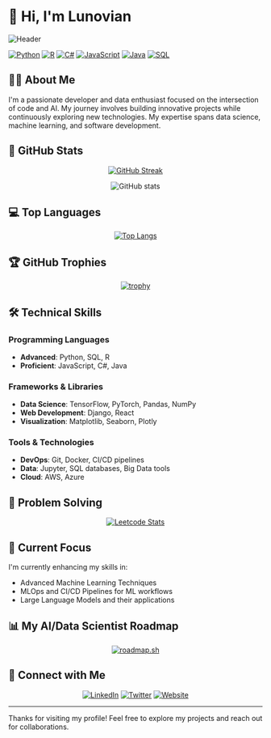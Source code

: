 # 👋 Hi, I'm Lunovian

![Header](./github-header.png)

[![Python](https://img.shields.io/badge/Code-Python-informational?style=for-the-badge&logo=python&color=3776AB)](https://www.python.org/)
[![R](https://img.shields.io/badge/Code-R-informational?style=for-the-badge&logo=r&color=276DC3)](https://www.r-project.org/)
[![C#](https://img.shields.io/badge/Code-C%23-informational?style=for-the-badge&logo=csharp&color=239120)](https://docs.microsoft.com/en-us/dotnet/csharp/)
[![JavaScript](https://img.shields.io/badge/Code-JavaScript-informational?style=for-the-badge&logo=javascript&color=F7DF1E)](https://developer.mozilla.org/en-US/docs/Web/JavaScript)
[![Java](https://img.shields.io/badge/Code-Java-informational?style=for-the-badge&logo=java&color=5382A1)](https://www.java.com/)
[![SQL](https://img.shields.io/badge/Code-SQL-informational?style=for-the-badge&logo=postgresql&color=FF5733)](https://www.postgresql.org/)

## 👨‍💻 About Me

I'm a passionate developer and data enthusiast focused on the intersection of code and AI. My journey involves building innovative projects while continuously exploring new technologies. My expertise spans data science, machine learning, and software development.

## 🚀 GitHub Stats

<div align="center">
  
[![GitHub Streak](https://streak-stats.demolab.com?user=lunovian&theme=radical&border_radius=7.5)](https://git.io/streak-stats)
  
![GitHub stats](https://github-readme-stats.vercel.app/api?username=lunovian&show_icons=true&theme=radical)

</div>

## 💻 Top Languages

<div align="center">
  
[![Top Langs](https://github-readme-stats.vercel.app/api/top-langs/?username=lunovian&layout=donut&theme=radical)](https://github.com/lunovian/github-readme-stats)

</div>

## 🏆 GitHub Trophies

<div align="center">
  
[![trophy](https://github-profile-trophy.vercel.app/?username=lunovian&theme=radical&row=1)](https://github.com/lunovian/github-profile-trophy)

</div>

## 🛠️ Technical Skills

### Programming Languages
- **Advanced**: Python, SQL, R
- **Proficient**: JavaScript, C#, Java

### Frameworks & Libraries
- **Data Science**: TensorFlow, PyTorch, Pandas, NumPy
- **Web Development**: Django, React
- **Visualization**: Matplotlib, Seaborn, Plotly

### Tools & Technologies
- **DevOps**: Git, Docker, CI/CD pipelines
- **Data**: Jupyter, SQL databases, Big Data tools
- **Cloud**: AWS, Azure

## 🧩 Problem Solving

<div align="center">
  
[![Leetcode Stats](https://leetcard.jacoblin.cool/lunovian)](https://leetcode.com/lunovian)

</div>

## 🌱 Current Focus

I'm currently enhancing my skills in:
- Advanced Machine Learning Techniques
- MLOps and CI/CD Pipelines for ML workflows
- Large Language Models and their applications

## 📊 My AI/Data Scientist Roadmap

<div align="center">
  
[![roadmap.sh](https://roadmap.sh/card/tall/66ddc1aec46f68d052f33259?variant=dark&roadmaps=ai-data-scientist)](https://roadmap.sh)

</div>

## 🔗 Connect with Me

<div align="center">
  
[![LinkedIn](https://img.shields.io/badge/LinkedIn-0077B5?style=for-the-badge&logo=linkedin&logoColor=white)](https://www.linkedin.com/in/lunovian/)
[![Twitter](https://img.shields.io/badge/Twitter-1DA1F2?style=for-the-badge&logo=twitter&logoColor=white)](https://x.com/lunovian)
[![Website](https://img.shields.io/badge/Website-FF5722?style=for-the-badge&logo=google-chrome&logoColor=white)](https://lunovain.vercel.app/)

</div>

---

Thanks for visiting my profile! Feel free to explore my projects and reach out for collaborations.
